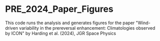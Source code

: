 # PRE_2024_Paper_Figures
 This code runs the analysis and generates figures for the paper  "Wind-driven variability in the prereversal enhancement: Climatologies observed by ICON" by Harding et al. (2024), JGR Space Physics
